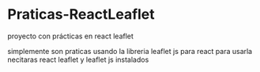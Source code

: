 # Praticas-ReactLeaflet
proyecto con prácticas en react leaflet 

simplemente son praticas usando la libreria leaflet js para react para usarla necitaras react leaflet y leaflet js instalados 

